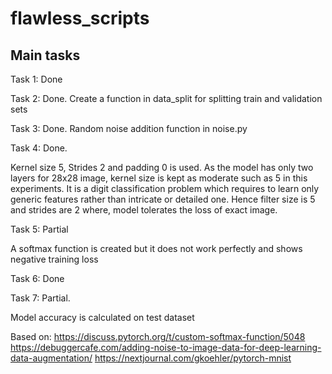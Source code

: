 # flawless_scripts

## Main tasks

Task 1: Done


Task 2: Done. Create a function in data_split for splitting train and validation sets


Task 3: Done. Random noise addition function in noise.py


Task 4: Done.

Kernel size 5, Strides 2 and padding 0 is used. As the model has only two layers for 28x28 image, kernel size is kept as moderate such as 5 in this experiments.
It is a digit classification problem which requires to learn only generic features rather than intricate or detailed one. Hence filter size is 5 and strides are 2 where, model tolerates the loss of exact image.


Task 5: Partial

A softmax function is created but it does not work perfectly and shows negative training loss

Task 6: Done


Task 7: Partial.

Model accuracy is calculated on test dataset



Based on:
https://discuss.pytorch.org/t/custom-softmax-function/5048
https://debuggercafe.com/adding-noise-to-image-data-for-deep-learning-data-augmentation/
https://nextjournal.com/gkoehler/pytorch-mnist
